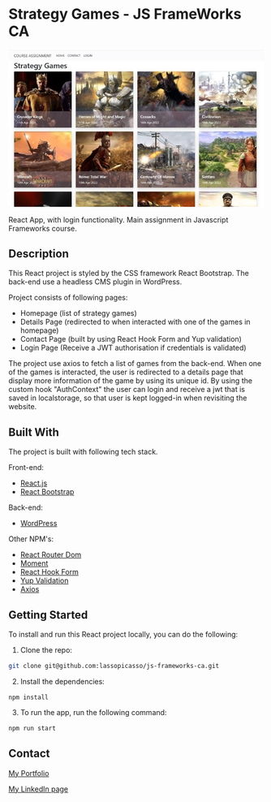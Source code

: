 # Strategy Games - JS FrameWorks CA

![Strategy Games](/src/img/strategy-games.jpg?raw=true "Strategy Games")

React App, with login functionality. Main assignment in Javascript Frameworks course.

## Description

This React project is styled by the CSS framework React Bootstrap. The back-end use a headless CMS plugin in WordPress.

Project consists of following pages:

- Homepage (list of strategy games)
- Details Page (redirected to when interacted with one of the games in homepage)
- Contact Page (built by using React Hook Form and Yup validation)
- Login Page (Receive a JWT authorisation if credentials is validated)

The project use axios to fetch a list of games from the back-end. When one of the games is interacted, the user is redirected to a details page that display more information of the game by using its unique id.
By using the custom hook "AuthContext" the user can login and receive a jwt that is saved in localstorage, so that user is kept logged-in when revisiting the website.

## Built With

The project is built with following tech stack.

Front-end:

- [React.js](https://reactjs.org/)
- [React Bootstrap](https://getbootstrap.com)

Back-end:

- [WordPress](https://wordpress.org/)

Other NPM's:

- [React Router Dom](https://www.npmjs.com/package/react-router-dom)
- [Moment](https://momentjs.com/)
- [React Hook Form](https://react-hook-form.com/)
- [Yup Validation](https://www.npmjs.com/package/yup)
- [Axios](https://www.npmjs.com/package/axios)

## Getting Started

To install and run this React project locally, you can do the following:

1. Clone the repo:

```bash
git clone git@github.com:lassopicasso/js-frameworks-ca.git
```

2. Install the dependencies:

```
npm install
```

3. To run the app, run the following command:

```bash
npm run start
```

## Contact

[My Portfolio](https://lars-walderhaug.netlify.app)

[My LinkedIn page](https://www.linkedin.com/in/lars-walderhaug-5924a349/)
